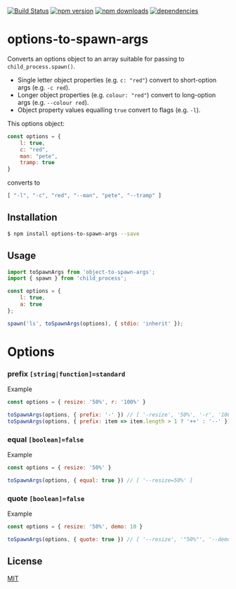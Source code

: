 [![Build Status](https://travis-ci.org/Milewski/options-to-spawn-args.svg?branch=master)](https://travis-ci.org/Milewski/options-to-spawn-args)
[![npm version](https://badge.fury.io/js/options-to-spawn-args.svg)](https://badge.fury.io/js/options-to-spawn-args)
[![npm downloads](https://img.shields.io/npm/dm/options-to-spawn-args.svg)](https://www.npmjs.com/package/options-to-spawn-args)
[![dependencies](https://david-dm.org/Milewski/options-to-spawn-args.svg)](https://www.npmjs.com/package/options-to-spawn-args)

# options-to-spawn-args

Converts an options object to an array suitable for passing to `child_process.spawn()`.

- Single letter object properties (e.g. `c: "red"`) convert to short-option args (e.g. `-c red`).
- Longer object properties (e.g. `colour: "red"`) convert to long-option args (e.g. `--colour red`).
- Object property values equalling `true` convert to flags (e.g. `-l`).

This options object:
```js
const options = {
    l: true,
    c: "red",
    man: "pete",
    tramp: true
}
```
converts to
```js
[ "-l", "-c", "red", "--man", "pete", "--tramp" ]
```

## Installation

```bash
$ npm install options-to-spawn-args --save
```

## Usage

```js
import toSpawnArgs from 'object-to-spawn-args';
import { spawn } from 'child_process';

const options = {
    l: true,
    a: true
};

spawn('ls', toSpawnArgs(options), { stdio: 'inherit' });
```

# Options

### prefix `[string|function]=standard`

Example

```js
const options = { resize: '50%', r: '100%' }

toSpawnArgs(options, { prefix: '-' }) // [ '-resize', '50%', '-r', '100%' ]
toSpawnArgs(options, { prefix: item => item.length > 1 ? '++' : '--' }) // [ '++resize', '50%', '--r', '100%' ]
```

### equal `[boolean]=false`

Example

```js
const options = { resize: '50%' }

toSpawnArgs(options, { equal: true }) // [ '--resize=50%' ]
```

### quote `[boolean]=false`

Example

```js
const options = { resize: '50%', demo: 10 }

toSpawnArgs(options, { quote: true }) // [ '--resize', '"50%"', '--demo', '"10"' ]
```

## License 

[MIT](LICENSE)
